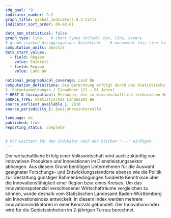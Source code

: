 ```yaml
---
sdg_goal: '9'
indicator_number: 9.2
graph_title: global_indicators.9.2-title 
indicator_sort_order: 09-02-01

data_non_statistical: false
graph_type: line    # chart types include: bar, line, binary
# graph_stacked_disaggregation: Geschlecht    # uncomment this line for stacked bars. eplace "Geschlecht" with the field of aggregation.
computation_units: absolut
data_start_values:
  - field: Region
    value: Enzkreis
  - field: Region
    value: Land BW

national_geographical_coverage: Land BW
computation_definitions: Die Berechnung erfolgt durch das Statistische Landesamt BW entlang folgender Indikatoren <br> 1. FuE-Ausgaben insgesamt / nominales Bruttoinlandsprodukt <br> 2. FuE-Personal (VZÄ) / Erwerbspersonen insgesamt <br> 3. Erwerbstätige in industriellen Hochtechnologiebranchen / SvB insgesamt <br> 4. Erwerbstätige in wissensintensiven Dienstleistungsbranchen / SvB insgesamt <br> 5. Erwerbstätige in wissenschaftlich-technischen Berufen (HRST-O) * / Erwerbstätige insgesamt
6. Patentanmeldungen / Einwohner (21 – 65 Jahre)
* HRST-O (occupation): Personen, die in wissenschaftlich-technischen Berufen arbeiten (Erwerbstätige), unabhängig davon, ob sie einen formalen wissenschaftlich-technischen Bildungsabschluss vorweisen können.
SOURCE_TYPE: Statistisches Landesamt BW
source_earliest_available_1: 2010
source_periodicity_1: Zweijahresintervalle

language: de   
published: true
reporting_status: complete


# Für Leittext für den Indikator nach den Stichen "---" einfügen.
---
```


Der wirtschaftliche Erfolg einer Volkswirtschaft wird auch zukünftig von innovativen Produkten und Innovationen im Dienstleistungssektor abhängen. Aus diesem Grund benötigen Unternehmen für die Auswahl geeigneter Forschungs- und Entwicklungsstandorte ebenso wie die Politik zur Gestaltung günstiger Rahmenbedingungen fundierte Kenntnisse über die Innovationsfähigkeit einer Region bzw. eines Kreises.
Um das Innovationspotenzial verschiedener Wirtschafträume vergleichen zu können, wurde deshalb vom Statistischen Landesamt Baden-Württemberg ein Innovationsindex entwickelt. In diesem Index werden mehrere Innovationsindikatoren in einer Kennzahl gebündelt. Der Innovationsindex wird für die Gebietseinheiten im 2-jährigen Turnus berechnet.